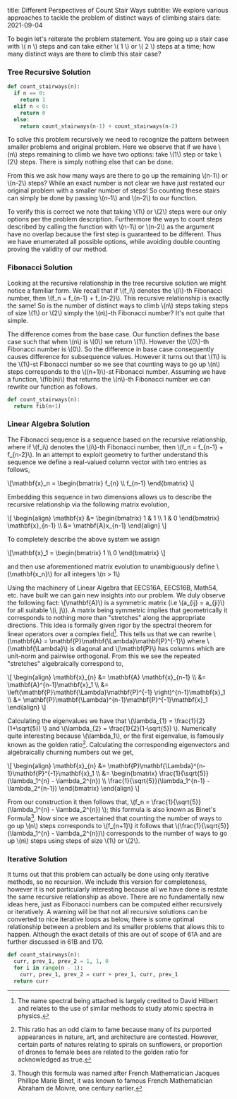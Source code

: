 title: Different Perspectives of Count Stair Ways
subtitle: We explore various approaches to tackle the problem of distinct ways of climbing stairs
date: 2021-09-04

To begin let's reiterate the problem statement. You are going up a stair case with \\( n \\) steps and can take either \\( 1 \\) or \\( 2 \\) steps at a time; how many distinct ways are there to climb this stair case?

### Tree Recursive Solution

```python
def count_stairways(n):
  if n == 0:
    return 1
  elif n < 0:
    return 0
  else:
    return count_stairways(n-1) + count_stairways(n-2)
```

To solve this problem recursively we need to recognize the pattern between smaller problems and original problem. Here we observe that if we have \\(n\\) steps remaining to climb we have two options: take \\(1\\) step or take \\(2\\) steps. There is simply nothing else that can be done.

From this we ask how many ways are there to go up the remaining \\(n-1\\) or \\(n-2\\) steps? While an exact number is not clear we have just restated our original problem with a smaller number of steps! So counting these stairs can simply be done by passing \\(n-1\\) and \\(n-2\\) to our function.

To verify this is correct we note that taking \\(1\\) or \\(2\\) steps were our only options per the problem description. Furthermore the ways to count steps described by calling the function with \\(n-1\\) or \\(n-2\\) as the argument have no overlap because the first step is guaranteed to be different. Thus we have enumerated all possible options, while avoiding double counting proving the validity of our method.

### Fibonacci Solution

Looking at the recursive relationship in the tree recursive solution we might notice a familiar form. We recall that if \\(f_i\\) denotes the \\(i\\)-th Fibonacci number, then \\(f_n = f_{n-1} + f_{n-2}\\). This recursive relationship is exactly the same! So is the number of distinct ways to climb \\(n\\) steps taking steps of size \\(1\\) or \\(2\\) simply the \\(n\\)-th Fibonacci number? It's not quite that simple.

The difference comes from the base case. Our function defines the base case such that when \\(n\\) is \\(0\\) we return \\(1\\). However the \\(0\\)-th Fibonacci number is \\(0\\). So the difference in base case consequently causes difference for subsequence values. However it turns out that \\(1\\) is the \\(1\\)-st Fibonacci number so we see that counting ways to go up \\(n\\) steps corresponds to the \\((n+1)\\)-st Fibonacci number. Assuming we have a function, \\(fib(n)\\) that returns the \\(n\\)-th Fibonacci number we can rewrite our function as follows.

```python
def count_stairways(n):
  return fib(n+1)
```

### Linear Algebra Solution

The Fibonacci sequence is a sequence based on the recursive relationship, where if \\(f_i\\) denotes the \\(i\\)-th Fibonacci number, then \\(f_n = f_{n-1} + f_{n-2}\\). In an attempt to exploit geometry to further understand this sequence we define a real-valued column vector with two entries as follows,

\\[\mathbf{x}\_n = \begin{bmatrix} f_{n} \\\\ f_{n-1}  \end{bmatrix} \\]

Embedding this sequence in two dimensions allows us to describe the recursive relationship via the following matrix evolution,

\\[
  \begin{align} \mathbf{x} &= \begin{bmatrix} 1 & 1 \\\\ 1 & 0 \end{bmatrix} \mathbf{x}\_{n-1} \\\\
              &= \mathbf{A}x_{n-1}
\end{align} \\]

To completely describe the above system we assign

\\[\mathbf{x}_1 = \begin{bmatrix} 1 \\\\ 0 \end{bmatrix} \\]

and then use aforementioned matrix evolution to unambiguously define \\(\mathbf{x_n}\\) for all integers \\(n > 1\\)

Using the machinery of Linear Algebra that EECS16A, EECS16B, Math54, etc. have built we can gain new insights into our problem. We duly observe the following fact: \\(\mathbf{A}\\) is a symmetric matrix (i.e \\(a_{ij} = a_{ji}\\) for all suitable \\(i, j\\)). A matrix being symmetric implies that geometrically it corresponds to nothing more than "stretches" along the appropriate directions. This idea is formally given rigor by the spectral theorem for linear operators over a complex field[^1]. This tells us that we can rewrite \\(\mathbf{A} = \mathbf{P}\mathbf{\Lambda}\mathbf{P}^{-1}\\) where \\(\mathbf{\Lambda}\\) is diagonal and \\(\mathbf{P}\\) has columns which are unit-norm and pairwise orthogonal. From this we see the repeated "stretches" algebraically correspond to,

\\[
\begin{align}
 \mathbf{x}\_{n} &= \mathbf{A} \mathbf{x}_{n-1} \\\\
              &= \mathbf{A}^{n-1}\mathbf{x}_1 \\\\
              &= \left(\mathbf{P}\mathbf{\Lambda}\mathbf{P}^{-1}
                 \right)^{n-1}\mathbf{x}_1 \\\\
              &= \mathbf{P}\mathbf{\Lambda}^{n-1}\mathbf{P}^{-1}\mathbf{x}_1
\end{align}
\\]

Calculating the eigenvalues we have that \\(\lambda_{1} = \frac{1}{2}(1+\sqrt{5}) \\) and \\(\lambda_{2} = \frac{1}{2}(1-\sqrt{5}) \\). Numerically quite interesting because \\(\lambda_1\\), or the first eigenvalue, is famously known as the golden ratio[^2]. Calculating the corresponding eigenvectors and algebraically churning numbers out we get,


\\[
\begin{align}
 \mathbf{x}\_{n} &= \mathbf{P}\mathbf{\Lambda}^{n-1}\mathbf{P}^{-1}\mathbf{x}_1 \\\\
                  &= \begin{bmatrix} \frac{1}{\sqrt{5}}(\lambda_1^{n} - \lambda_2^{n}) \\\\ \frac{1}{\sqrt{5}}(\lambda_1^{n-1} - \lambda_2^{n-1})  \end{bmatrix}
\end{align}
\\]

From our construction it then follows that, \\(f_n = \frac{1}{\sqrt{5}}(\lambda_1^{n} - \lambda_2^{n}) \\); this formula is also known as Binet's Formula[^3]. Now since we ascertained that counting the number of ways to go up \\(n\\) steps corresponds to \\(f_{n+1}\\) it follows that \\(\frac{1}{\sqrt{5}}(\lambda_1^{n} - \lambda_2^{n})\\) corresponds to the number of ways to go up \\(n\\) steps using steps of size \\(1\\) or \\(2\\).


### Iterative Solution

It turns out that this problem can actually be done using only iterative methods, so no recursion. We include this version for completeness, however it is not particularly interesting because all we have done is restate the same recursive relationship as above. There are no fundamentally new ideas here, just as Fibonacci numbers can be computed either recursively or iteratively. A warning will be that not all recursive solutions can be converted to nice iterative loops as below, there is some optimal relationship between a problem and its smaller problems that allows this to happen. Although the exact details of this are out of scope of 61A and are further discussed in 61B and 170.

```python
def count_stairways(n):
  curr, prev_1, prev_2 = 1, 1, 0
  for i in range(n - 1):
    curr, prev_1, prev_2 = curr + prev_1, curr, prev_1
  return curr
```


[^1]: The name spectral being attached is largely credited to David Hilbert and relates to the use of similar methods to study atomic spectra in physics.


[^2]: This ratio has an odd claim to fame because many of its purported appearances in nature, art, and architecture are contested. However, certain parts of natures relating to spirals on sunflowers, or proportion of drones to female bees are related to the golden ratio for acknowledged as true.


[^3]: Though this formula was named after French Mathematician Jacques Phillipe Marie Binet, it was known to famous French Mathematician Abraham de Moivre, one century earlier.
